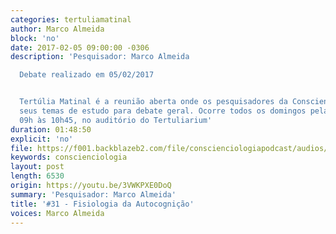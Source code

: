 ```yaml
---
categories: tertuliamatinal
author: Marco Almeida
block: 'no'
date: 2017-02-05 09:00:00 -0306
description: 'Pesquisador: Marco Almeida

  Debate realizado em 05/02/2017


  Tertúlia Matinal é a reunião aberta onde os pesquisadores da Conscienciologia apresentam
  seus temas de estudo para debate geral. Ocorre todos os domingos pela manhã, das
  09h às 10h45, no auditório do Tertuliarium'
duration: 01:48:50
explicit: 'no'
file: https://f001.backblazeb2.com/file/conscienciologiapodcast/audios/3VWKPXE0DoQ.m4a
keywords: conscienciologia
layout: post
length: 6530
origin: https://youtu.be/3VWKPXE0DoQ
summary: 'Pesquisador: Marco Almeida'
title: '#31 - Fisiologia da Autocognição'
voices: Marco Almeida
---
```

